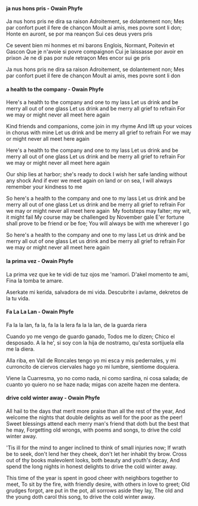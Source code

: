 #### **ja nus hons pris - Owain Phyfe**

Ja nus hons pris ne dira sa raison
Adroitement, se dolantement non;
Mes par confort puet il fere de chançon
Moult ai amis, mes povre sont li don;
Honte en auront, se por ma reançon
Sui ces deus yvers pris

Ce sevent bien mi honmes et mi barons
Englois, Normant, Poitevin et Gascon
Que je n'avoie si povre compaignon
Cui je laissasse por avoir en prixon
Je ne di pas por nule retraçon
Mes encor sui ge pris

Ja nus hons pris ne dira sa raison
Adroitement, se dolantement non;
Mes par confort puet il fere de chançon
Moult ai amis, mes povre sont li don

#### **a health to the company - Owain Phyfe**
Here's a health to the company and one to my lass
Let us drink and be merry all out of one glass
Let us drink and be merry all grief to refrain
For we may or might never all meet here again

Kind friends and companions, come join in my rhyme
And lift up your voices in chorus with mine
Let us drink and be merry all grief to refrain
For we may or might never all meet here again

Here's a health to the company and one to my lass
Let us drink and be merry all out of one glass
Let us drink and be merry all grief to refrain
For we may or might never all meet here again

Our ship lies at harbor; she's ready to dock
I wish her safe landing without any shock
And if ever we meet again on land or on sea,
I will always remember your kindness to me

So here's a health to the company and one to my lass
Let us drink and be merry all out of one glass
Let us drink and be merry all grief to refrain
For we may or might never all meet here again
​
My footsteps may falter; my wit, it might fail
My course may be challenged by November gale
E'er fortune shall prove to be friend or be foe;
You will always be with me wherever I go

So here's a health to the company and one to my lass
Let us drink and be merry all out of one glass
Let us drink and be merry all grief to refrain
For we may or might never all meet here again

#### la prima vez - Owain Phyfe

La prima vez que ke te vidi
de tuz ojos me 'namori.
D'akel momento te ami,
Fina la tomba te amare.

Aserkate mi kerida,
salvadora de mi vida.
Descubrite i avlame,
dekretos de la tu vida.

#### Fa La La Lan - Owain Phyfe 
Fa la la lan, fa la, fa la la lera
fa la la lan, de la guarda riera
 
Cuando yo me vengo de guardo ganado,
Todos me lo dizen; Chico el desposado.
A la he', si soy con la hija de nostramo,
qu'esta sortijuela ella me la diera.
 
Alla riba, en Vall de Roncales
tengo yo mi esca y mis pedernales,
y mi curroncito de ciervos ciervales
hago yo mi lumbre, sientiome doquiera.
 
Viene la Cuarresma, yo no como nada,
ni como sardina, ni cosa salada;
de cuanto yo quiero no se haze nada;
migas con azeite hazen me dentera.

#### drive cold winter away - Owain Phyfe 
All hail to the days that merit more praise
than all the rest of the year,
And welcome the nights that double delights
as well for the poor as the peer!
Sweet blessings attend each merry man's friend
that doth but the best that he may,
Forgetting old wrongs, with poems and songs,
to drive the cold winter away.
 
'Tis ill for the mind to anger inclined
to think of small injuries now;
If wrath be to seek, don't lend her they cheek,
don't let her inhabit thy brow.
Cross out of thy books malevolent looks,
both beauty and youth's decay,
And spend the long nights in honest delights
to drive the cold winter away.
 
This time of the year is spent in good cheer
with neighbors together to meet,
To sit by the fire, with friendly desire,
with others in love to greet;
Old grudges forgot, are put in the pot,
all sorrows aside they lay,
The old and the young doth carol this song,
to drive the cold winter away.


